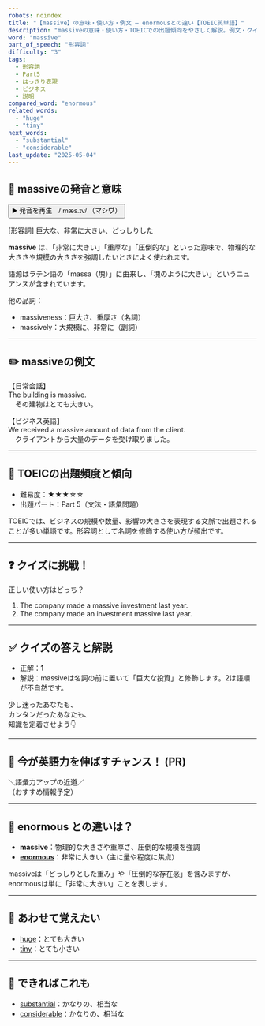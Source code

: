 ```yaml
---
robots: noindex
title: "【massive】の意味・使い方・例文 ― enormousとの違い【TOEIC英単語】"
description: "massiveの意味・使い方・TOEICでの出題傾向をやさしく解説。例文・クイズ付きでenormousとの違いもわかりやすく学べます。"
word: "massive"
part_of_speech: "形容詞"
difficulty: "3"
tags:
  - 形容詞
  - Part5
  - はっきり表現
  - ビジネス
  - 説明
compared_word: "enormous"
related_words:
  - "huge"
  - "tiny"
next_words:
  - "substantial"
  - "considerable"
last_update: "2025-05-04"
---
```


## 🔰 massiveの発音と意味

<button class="play-audio" onclick="playTTS('massive')">
  <span class="play-audio-main">
    ▶️ 発音を再生　/ˈmæs.ɪv/
  </span>
  <span class="play-audio-sub">
    （マシヴ）
  </span>
</button>

[形容詞] 巨大な、非常に大きい、どっしりした

**massive** は、「非常に大きい」「重厚な」「圧倒的な」といった意味で、物理的な大きさや規模の大きさを強調したいときによく使われます。

語源はラテン語の「massa（塊）」に由来し、「塊のように大きい」というニュアンスが含まれています。

他の品詞：  
- massiveness：巨大さ、重厚さ（名詞）
- massively：大規模に、非常に（副詞）

---

## ✏️ massiveの例文

【日常会話】  
The building is massive.  
　その建物はとても大きい。

【ビジネス英語】  
We received a massive amount of data from the client.  
　クライアントから大量のデータを受け取りました。

---

## 🎯 TOEICの出題頻度と傾向

- 難易度：★★★☆☆
- 出題パート：Part 5（文法・語彙問題）

TOEICでは、ビジネスの規模や数量、影響の大きさを表現する文脈で出題されることが多い単語です。形容詞として名詞を修飾する使い方が頻出です。

---

## ❓ クイズに挑戦！

正しい使い方はどっち？

1. The company made a massive investment last year.  
2. The company made an investment massive last year.

---

## ✅ クイズの答えと解説

- 正解：**1**
- 解説：massiveは名詞の前に置いて「巨大な投資」と修飾します。2は語順が不自然です。

少し迷ったあなたも、  
カンタンだったあなたも、  
知識を定着させよう👇️

---

## 🚀 今が英語力を伸ばすチャンス！ (PR)

<div class="info-center">
＼語彙力アップの近道／<br>  
（おすすめ情報予定）
</div>

---

## 🤔  enormous との違いは？

- **massive**：物理的な大きさや重厚さ、圧倒的な規模を強調
- **[enormous](/word/enormous/)**：非常に大きい（主に量や程度に焦点）

massiveは「どっしりとした重み」や「圧倒的な存在感」を含みますが、enormousは単に「非常に大きい」ことを表します。

---

## 🧩 あわせて覚えたい

- [huge](/word/huge/)：とても大きい
- [tiny](/word/tiny/)：とても小さい

---

## 📖 できればこれも

- [substantial](/word/substantial/)：かなりの、相当な
- [considerable](/word/considerable/)：かなりの、相当な

<!-- cvid: aid10_bid48 -->
